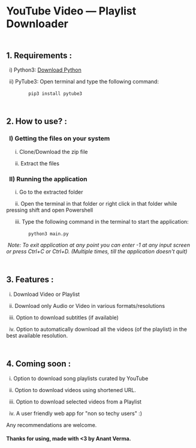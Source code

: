 # YouTube Video &mdash; Playlist Downloader

## <br> 1. Requirements : 
&nbsp;&nbsp;i) Python3:  <a href = "https://www.python.org/downloads/">Download Python </a>


&nbsp;&nbsp;ii) PyTube3: Open terminal and type the following command:

&nbsp;&nbsp;&nbsp;&nbsp;&nbsp;&nbsp;&nbsp;&nbsp;&nbsp;&nbsp;&nbsp;&nbsp;&nbsp;&nbsp;&nbsp;```pip3 install pytube3```


## <br> 2. How to use? :

### &nbsp; I) Getting the files on your system
&nbsp;&nbsp;&nbsp;&nbsp;&nbsp;&nbsp;i. Clone/Download the zip file


&nbsp;&nbsp;&nbsp;&nbsp;&nbsp;&nbsp;ii. Extract the files


### &nbsp; II) Running the application
&nbsp;&nbsp;&nbsp;&nbsp;&nbsp;&nbsp;i. Go to the extracted folder


&nbsp;&nbsp;&nbsp;&nbsp;&nbsp;&nbsp;ii. Open the terminal in that folder or right click in that folder while pressing shift and open Powershell


&nbsp;&nbsp;&nbsp;&nbsp;&nbsp;&nbsp;iii. Type the following command in the terminal to start the application:

&nbsp;&nbsp;&nbsp;&nbsp;&nbsp;&nbsp;&nbsp;&nbsp;&nbsp;&nbsp;&nbsp;&nbsp;&nbsp;&nbsp;&nbsp;```python3 main.py```



&nbsp;*Note: To exit application at any point you can enter -1 at any input screen or press Ctrl+C or Ctrl+D. (Multiple times, till the application doesn't quit)*

## <br> 3. Features :

&nbsp;&nbsp;i. Download Video or Playlist


&nbsp;&nbsp;ii. Download only Audio or Video in various formats/resolutions


&nbsp;&nbsp;iii. Option to download subtitles (if available)


&nbsp;&nbsp;iv. Option to automatically download all the videos (of the playlist) in the best available resolution.


## <br> 4. Coming soon :

&nbsp;&nbsp;i. Option to download song playlists curated by YouTube


&nbsp;&nbsp;ii. Option to download videos using shortened URL.


&nbsp;&nbsp;iii. Option to download selected videos from a Playlist


&nbsp;&nbsp;iv. A user friendly web app for "non so techy users" :)
<br>

Any recommendations are welcome.
#### Thanks for using, made with <3 by Anant Verma.